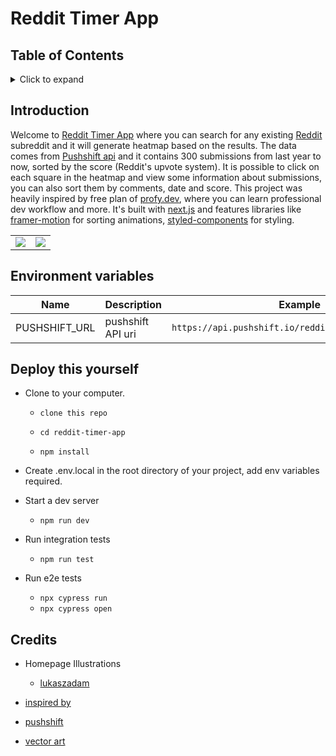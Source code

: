 # Reddit Timer App

## Table of Contents

<details>
<summary>Click to expand</summary>
  
- [Introduction](#introduction)  
  
- [Environment Variables](#environment-variables)

- [Credits](#credits)

</details>

## Introduction

Welcome to [Reddit Timer App](https://reddit-timer-app.vercel.app/) where you can
search for any existing [Reddit](https://www.reddit.com/) subreddit and it will generate heatmap based on the results. The data comes from [Pushshift api](https://pushshift.io/api-parameters/) and
it contains 300 submissions from last year to now, sorted by the score (Reddit's upvote system). It is possible to click on each square in the heatmap and view some information about submissions, you can also sort them by comments, date and score. This project was heavily inspired by free plan of [profy.dev](https://profy.dev/project/reddit-timer), where you can learn professional dev workflow and more. It's built with [next.js](https://nextjs.org/) and features libraries like [framer-motion](https://www.framer.com/docs/) for sorting animations, [styled-components](https://styled-components.com/) for styling.

<table>
  <tr>
    <td align="left">
<img src="https://imgur.com/a/ZjtgTku" align="center" />
    </td>
    <td align="right">
<img src="https://imgur.com/a/3CKYesj" align="center" />
    </td>
  </tr>
</table>

## Environment variables

| Name          | Description       | Example                                              |
| ------------- | ----------------- | ---------------------------------------------------- |
| PUSHSHIFT_URL | pushshift API uri | `https://api.pushshift.io/reddit/search/submission/` |

## Deploy this yourself

- Clone to your computer.

  - `clone this repo`

  - `cd reddit-timer-app`

  - `npm install`

- Create .env.local in the root directory of your project, add env variables required.

- Start a dev server

  - `npm run dev`

- Run integration tests

  - `npm run test`

- Run e2e tests

  - `npx cypress run`
  - `npx cypress open`

## Credits

- Homepage Illustrations

  - [lukaszadam](https://lukaszadam.com/illustrations)

- [inspired by](https://profy.dev/project/reddit-timer)
- [pushshift](https://pushshift.io/)
- [vector art](https://iconmonstr.com/)
